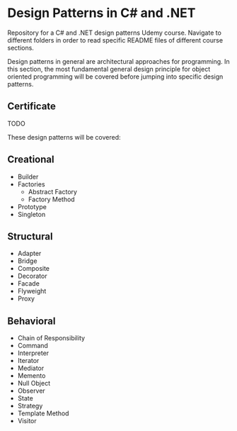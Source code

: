# Design Patterns in C# and .NET

Repository for a C# and .NET design patterns Udemy course. Navigate to different folders in order to read specific README files of different course sections.

Design patterns in general are architectural approaches for programming. In this section, the most fundamental general design principle for object oriented programming will be covered before jumping into specific design patterns.

## Certificate
TODO

These design patterns will be covered:

## Creational
* Builder
* Factories
    * Abstract Factory
    * Factory Method
* Prototype
* Singleton

## Structural
* Adapter
* Bridge
* Composite
* Decorator
* Facade
* Flyweight
* Proxy

## Behavioral
* Chain of Responsibility
* Command
* Interpreter
* Iterator
* Mediator
* Memento
* Null Object
* Observer
* State 
* Strategy
* Template Method
* Visitor
